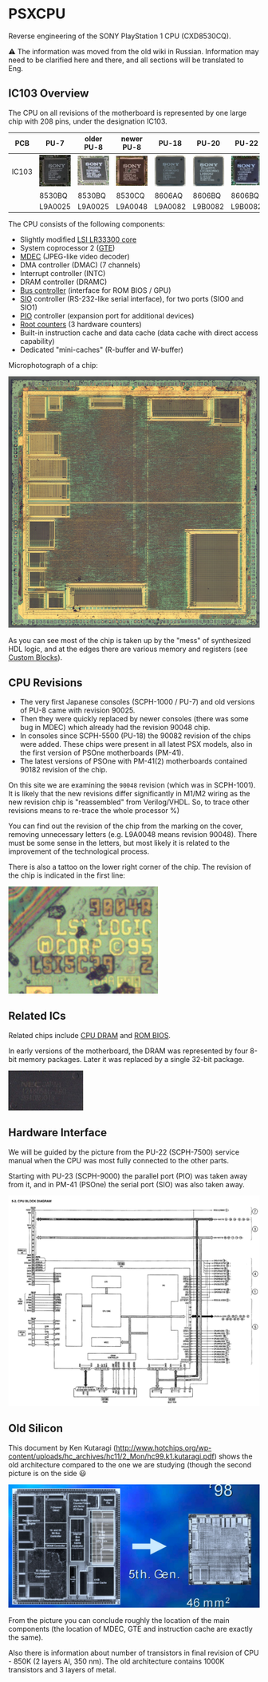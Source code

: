 # PSXCPU

Reverse engineering of the SONY PlayStation 1 CPU (CXD8530CQ).

:warning: The information was moved from the old wiki in Russian. Information may need to be clarified here and there, and all sections will be translated to Eng.

## IC103 Overview

The CPU on all revisions of the motherboard is represented by one large chip with 208 pins, under the designation IC103.

|PCB|PU-7|older PU-8|newer PU-8|PU-18|PU-20|PU-22|PU-23|PM-41|PM-41(2)|
|---|---|---|---|---|---|---|---|---|---|
|IC103|![CXD8530BQ_package](/imgstore/CXD8530BQ_package.jpg)|![8530BQ_PU8_package](/imgstore/8530BQ_PU8_package.jpg)|![8530CQ_package](/imgstore/8530CQ_package.jpg)|![CXD8606AQ_package](/imgstore/CXD8606AQ_package.jpg)|![CXD8606BQ_package](/imgstore/CXD8606BQ_package.jpg)|![8606BQ_PU22_package](/imgstore/8606BQ_PU22_package.jpg)|![8606BQ_PU23_package](/imgstore/8606BQ_PU23_package.jpg)|![8606BQ_PM41_package](/imgstore/8606BQ_PM41_package.jpg)|![CXD8606CQ_package](/imgstore/CXD8606CQ_package.jpg)|
||8530BQ|8530BQ|8530CQ|8606AQ|8606BQ|8606BQ|8606BQ|8606BQ|8606CQ|
||L9A0025|L9A0025|L9A0048|L9A0082|L9B0082|L9B0082|L9B0082|L9B0082|L9A0182|

The CPU consists of the following components:

- Slightly modified [LSI LR33300 core](core.md)
- System coprocessor 2 ([GTE](gte.md))
- [MDEC](mdec.md) (JPEG-like video decoder)
- DMA controller (DMAC) (7 channels)
- Interrupt controller (INTC)
- DRAM controller (DRAMC)
- [Bus controller](bu.md) (interface for ROM BIOS / GPU)
- [SIO](sio.md) controller (RS-232-like serial interface), for two ports (SIO0 and SIO1)
- [PIO](pio.md) controller (expansion port for additional devices)
- [Root counters](rcnt.md) (3 hardware counters)
- Built-in instruction cache and data cache (data cache with direct access capability)
- Dedicated "mini-caches" (R-buffer and W-buffer)

Microphotograph of a chip:

![Cpu_overview](/imgstore/Cpu_overview.jpg)

As you can see most of the chip is taken up by the "mess" of synthesized HDL logic, and at the edges there are various memory and registers (see [Custom Blocks](custom.md)).

## CPU Revisions

- The very first Japanese consoles (SCPH-1000 / PU-7) and old versions of PU-8 came with revision 90025.
- Then they were quickly replaced by newer consoles (there was some bug in MDEC) which already had the revision 90048 chip.
- In consoles since SCPH-5500 (PU-18) the 90082 revision of the chips were added. These chips were present in all latest PSX models, also in the first version of PSOne motherboards (PM-41).
- The latest versions of PSOne with PM-41(2) motherboards contained 90182 revision of the chip.

On this site we are examining the `90048` revision (which was in SCPH-1001). It is likely that the new revisions differ significantly in M1/M2 wiring as the new revision chip is "reassembled" from Verilog/VHDL. So, to trace other revisions means to re-trace the whole processor %)

You can find out the revision of the chip from the marking on the cover, removing unnecessary letters (e.g. L9A0048 means revision 90048). There must be some sense in the letters, but most likely it is related to the improvement of the technological process.

There is also a tattoo on the lower right corner of the chip. The revision of the chip is indicated in the first line:

![6f18eaaedc260890621c89afba5b0b46](/imgstore/6f18eaaedc260890621c89afba5b0b46.jpg)

## Related ICs

Related chips include [CPU DRAM](dram.md) and [ROM BIOS](bios.md).

In early versions of the motherboard, the DRAM was represented by four 8-bit memory packages. Later it was replaced by a single 32-bit package.

![Cpu_ram_nec_424805al-a60](/imgstore/Cpu_ram_nec_424805al-a60.jpg)

## Hardware Interface

We will be guided by the picture from the PU-22 (SCPH-7500) service manual when the CPU was most fully connected to the other parts.

Starting with PU-23 (SCPH-9000) the parallel port (PIO) was taken away from it, and in PM-41 (PSOne) the serial port (SIO) was also taken away.

![CPU_Block](/imgstore/CPU_Block.jpg)

## Old Silicon

This document by Ken Kutaragi (http://www.hotchips.org/wp-content/uploads/hc_archives/hc11/2_Mon/hc99.k1.kutaragi.pdf) shows the old architecture compared to the one we are studying (though the second picture is on the side :smiley:

![old_silicon](/imgstore/old_silicon.jpg)

From the picture you can conclude roughly the location of the main components (the location of MDEC, GTE and instruction cache are exactly the same).

Also there is information about number of transistors in final revision of CPU - 850K (2 layers Al, 350 nm). The old architecture contains 1000K transistors and 3 layers of metal.
